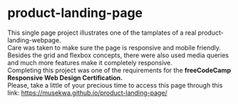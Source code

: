 # product-landing-page
This single page project illustrates one of the tamplates of a real product-landing-webpage.<br>
Care was taken to make sure the page is responsive and mobile friendly.<br>
Besides the grid and flexbox concepts, there were also used media queries and much more features make it completely responsive. <br>
Completing this project was one of the requirements for the <strong>freeCodeCamp Responsive Web Design Certification.</strong><br>
Please, take a little of your precious time to access this page through this link:  https://musekwa.github.io/product-landing-page/

